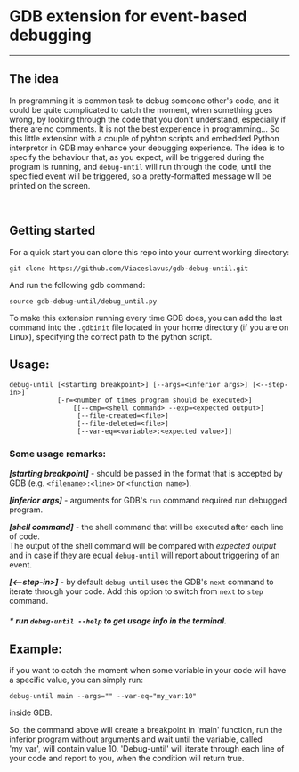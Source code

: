 # GDB extension for event-based debugging

---

## The idea
In programming it is common task to debug someone other's code, and it could be quite complicated to catch the moment, when something goes wrong, by looking through the code that you don't understand, especially if there are no comments. It is not the best experience in programming... So this little extension with a couple of pyhton scripts and embedded Python interpretor in GDB may enhance your debugging experience. The idea is to specify the behaviour that, as you expect, will be triggered during the program is running, and ```debug-until``` will run through the code, until the specified event will be triggered, so a pretty-formatted message will be printed on the screen.

</br>

## Getting started
For a quick start you can clone this repo into your current working directory:
```
git clone https://github.com/Viaceslavus/gdb-debug-until.git
```

And run the following gdb command:
```
source gdb-debug-until/debug_until.py
```

To make this extension running every time GDB does, you can add the last command into the ```.gdbinit``` file located in your home directory (if you are on Linux), 
specifying the correct path to the python script.

  
## Usage: 

```
debug-until [<starting breakpoint>] [--args=<inferior args>] [<--step-in>]
            [-r=<number of times program should be executed>] 
                [[--cmp=<shell command> --exp=<expected output>]
                 [--file-created=<file>]
                 [--file-deleted=<file>]
                 [--var-eq=<variable>:<expected value>]]
```

### Some usage remarks:

***[starting breakpoint]*** - should be passed in the format that is accepted by GDB (e.g. ```<filename>:<line>``` or ```<function name>```).  

***[inferior args]*** - arguments for GDB's ```run``` command required run debugged program.  

***[shell command]*** - the shell command that will be executed after each line of code.  
The output of the shell command will be compared with *expected output* and in case if they are equal ```debug-until``` will report about triggering of an event.

***[<--step-in>]*** - by default ```debug-until``` uses the GDB's ```next``` command to iterate through your code. Add this option to switch from ```next``` to ```step``` command.

##### * run ```debug-until --help``` to get usage info in the terminal.

## Example:

if you want to catch the moment when some variable in your code will have a specific value, you can simply run:
```
debug-until main --args="" --var-eq="my_var:10"
```
inside GDB.

So, the command above will create a breakpoint in 'main' function, run the inferior program without arguments and wait until the variable, called 'my_var', will contain value 10. 'Debug-until' will iterate through each line of your code and report to you, when the condition will return true. 
